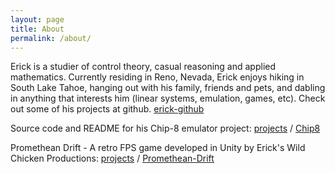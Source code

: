 ```yaml
---
layout: page
title: About
permalink: /about/
---
```


Erick is a studier of control theory, casual reasoning and applied mathematics. Currently residing in Reno, Nevada, Erick enjoys hiking in South Lake Tahoe, hanging out with his family, friends and pets, and dabling in anything that interests him (linear systems, emulation, games, etc). Check out some of his projects at github.
[erick-github](https://github.com/erick-santiago)

Source code and README for his Chip-8 emulator project:
[projects][erick-github] /
[Chip8](https://github.com/erick-santiago/Chip8-Emulator)

Promethean Drift - A retro FPS game developed in Unity by Erick's Wild Chicken Productions:
[projects][erick-github] /
[Promethean-Drift](https://erick-santiago.github.io/Promethean-Drift/)


[erick-github]: https://github.com/erick-santiago
